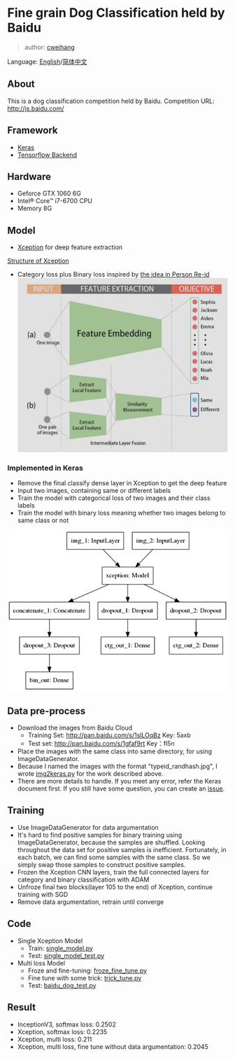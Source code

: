# Fine grain Dog Classification held by Baidu

> author: [cweihang](https://github.com/ahangchen)

Language: [English](README.md)/[简体中文](README_cn.md)
## About
This is a dog classification competition held by Baidu. Competition URL: http://js.baidu.com/

## Framework
- [Keras](https://keras.io/)
- [Tensorflow Backend](https://www.tensorflow.org/)

## Hardware
- Geforce GTX 1060 6G
- Intel® Core™ i7-6700 CPU
- Memory 8G

## Model
- [Xception](https://arxiv.org/abs/1610.02357) for deep feature extraction

[Structure of Xception](doc/large_img.md##Xception)

- Category loss plus Binary loss inspired by [the idea in Person Re-id](https://arxiv.org/abs/1611.05666)
![](viz/re-id-combined-loss.png)

### Implemented in Keras
- Remove the final classify dense layer in Xception to get the deep feature
- Input two images, containing same or different labels
- Train the model with categorical loss of two images and their class labels
- Train the model with binary loss meaning whether two images belong to same class or not

![](viz/model_combined.png)


## Data pre-process
- Download the images from Baidu Cloud
  - Training Set: http://pan.baidu.com/s/1slLOqBz Key: 5axb
  - Test set: http://pan.baidu.com/s/1gfaf9rt Key：fl5n
- Place the images with the same class into same directory, for using ImageDataGenerator.
- Because I named the images with the format "typeid_randhash.jpg", I wrote [img2keras.py](preprocess/img2keras.py) for the work described above.
- There are more details to handle. If you meet any error, refer the Keras document first. If you still have some question, you can create an [issue](https://github.com/ahangchen/keras-dogs/issues).

## Training
- Use ImageDataGenerator for data argumentation
- It's hard to find positive samples for binary training using ImageDataGenerator, because the samples are shuffled.
Looking throughout the data set for positive samples is inefficient. Fortunately, in each batch, we can find some samples with the same class.
So we simply swap those samples to construct positive samples.
- Frozen the Xception CNN layers, train the full connected layers for category and binary classification with ADAM
- Unfroze final two blocks(layer 105 to the end) of Xception, continue training with SGD
- Remove data argumentation, retrain until converge

## Code
- Single Xception Model
  - Train: [single_model.py](single/single_model.py)
  - Test: [single_model_test.py](single/single_model_test.py)
- Multi loss Model
  - Froze and fine-tuning: [froze_fine_tune.py](xception/froze_fine_tune.py)
  - Fine tune with some trick: [trick_tune.py](xception/trick_tune.py)
  - Test: [baidu_dog_test.py](xception/baidu_dog_test.py)

## Result
- InceptionV3, softmax loss: 0.2502
- Xception, softmax loss: 0.2235
- Xception, multi loss: 0.211
- Xception, multi loss, fine tune without data argumentation: 0.2045